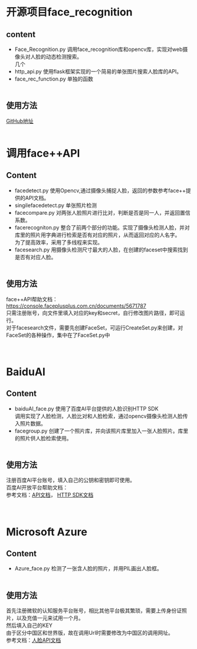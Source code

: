 # 开源项目face_recognition
## content
* Face_Recognition.py
调用face_recognition库和opencv库，实现对web摄像头对人脸的动态检测搜索。<br>几个
* http_api.py
使用flask框架实现的一个简易的单张图片搜索人脸库的API。<br>
* face_rec_function.py
单独的函数<br><br>

## 使用方法
[GitHub地址](https://github.com/ageitgey/face_recognition)<br><br>

# 调用face++API
## Content
* facedetect.py
使用Opencv,通过摄像头捕捉人脸，返回的参数参考face++提供的API文档。<br>
* singilefacedetect.py
单张照片检测<br>
* facecompare.py
对两张人脸照片进行比对，判断是否是同一人，并返回置信系数。<br>
* facerecogniton.py
整合了前两个部分的功能。实现了摄像头检测人脸，并对库里的照片用字典进行检索是否有对应的照片，从而返回对应的人名字。<br>
为了提高效率，采用了多线程来实现。<br>
* facesearch.py
用摄像头检测尺寸最大的人脸，在创建的faceset中搜索找到是否有对应人脸。<br><br>

## 使用方法
face++API帮助文档：https://console.faceplusplus.com.cn/documents/5671787 <br>
只需注册账号，向文件里填入对应的key和secret，自行修改图片路径，即可运行。<br>
对于facesearch文件，需要先创建FaceSet，可运行CreateSet.py来创建，对FaceSet的各种操作，集中在了FaceSet.py中<br>
<br><br>

# BaiduAI
## Content
* baiduAI_face.py
使用了百度AI平台提供的人脸识别HTTP SDK<br>
调用实现了人脸检测，人脸比对和人脸检索，通过opencv摄像头检测人脸传入照片数据。<br>
* facegroup.py
创建了一个照片库，并向该照片库里加入一张人脸照片。库里的照片供人脸检索使用。<br><br>

## 使用方法
注册百度AI平台账号，填入自己的公钥和密钥即可使用。<br>
百度AI开放平台帮助文档：<br>
参考文档：[API文档](http://ai.baidu.com/docs#/Face-Detect-V3/top)，
[HTTP SDK文档](http://ai.baidu.com/docs#/Face-Python-SDK/top)<br>
<br><br>

# Microsoft Azure
## Content
* Azure_face.py
检测了一张含人脸的照片，并用PIL画出人脸框。<br><br>

## 使用方法
首先注册微软的认知服务平台账号，相比其他平台极其繁琐，需要上传身份证照片，以及充值一元来试用一个月。<br>
然后填入自己的KEY<br>
由于区分中国区和世界版，故在调用Url时需要修改为中国区的调用网址。<br>
参考文档：[人脸API文档](https://docs.azure.cn/zh-cn/cognitive-services/Face/)<br>